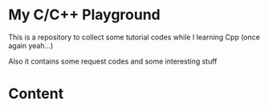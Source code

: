 # My C/C++ Playground

This is a repository to collect some tutorial codes while I learning Cpp (once again yeah...)

Also it contains some request codes and some interesting stuff

# Content
